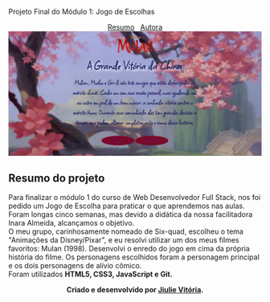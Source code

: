 Projeto Final do Módulo 1: Jogo de Escolhas

<div id="inicio" align=center>
  <a href="#resumo">Resumo</a>&nbsp;&nbsp;
  <a href="#autor">Autora</a> 
  
</div>
<img src="./imgs/primeirapagina.png"> 
     
<h2 id="resumo"> Resumo do projeto </h2>
  <p> Para finalizar o módulo 1 do curso de Web Desenvolvedor Full Stack, nos foi pedido um Jogo de Escolha para praticar o que aprendemos nas aulas. Foram longas cinco semanas, mas devido a didática da nossa facilitadora Inara Almeida, alcançamos o objetivo. 
<br>
  O meu grupo, carinhosamente nomeado de Six-quad, escolheu o tema "Animações da Disney/Pixar", e eu resolvi utilizar um dos meus filmes favoritos: Mulan (1998). Desenvolvi o enredo do jogo em cima da própria história do filme. Os personagens escolhidos foram a personagem principal e os dois personagens de alívio cômico.
<br>
  Foram utilizados <strong> HTML5, CSS3, JavaScript e Git. </strong>


<div id="autor" align="center">
  
  **Criado e desenvolvido por [Jiulie Vitória](https://www.linkedin.com/in/jiulie-vitoria/).**
 
